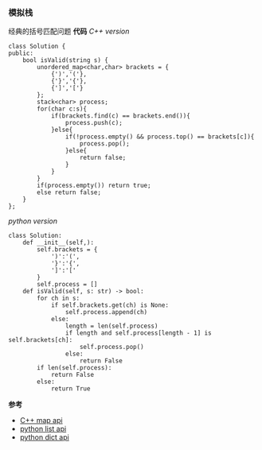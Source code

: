 ### 模拟栈
经典的括号匹配问题
**代码**
*C++ version*
```
class Solution {
public:
    bool isValid(string s) {
        unordered_map<char,char> brackets = {
            {')','('},
            {'}','{'},
            {']','['}
        };
        stack<char> process;
        for(char c:s){
            if(brackets.find(c) == brackets.end()){
                process.push(c);
            }else{
                if(!process.empty() && process.top() == brackets[c]){
                    process.pop();
                }else{
                    return false;
                }
            }
        }
        if(process.empty()) return true;
        else return false;
    }
};
```
*python version*
```
class Solution:
    def __init__(self,):
        self.brackets = {
            ')':'(',
            '}':'{',
            ']':'['
        }
        self.process = []
    def isValid(self, s: str) -> bool:
        for ch in s:
            if self.brackets.get(ch) is None:
                self.process.append(ch)
            else:
                length = len(self.process)
                if length and self.process[length - 1] is self.brackets[ch]:
                    self.process.pop()
                else:
                    return False
        if len(self.process):
            return False
        else:
            return True

```

**参考**
- [C++ map api](https://cplusplus.com/reference/map/map/)
- [python list api](https://docs.python.org/3/tutorial/datastructures.html)
- [python dict api](https://www.w3schools.com/python/python_ref_dictionary.asp)